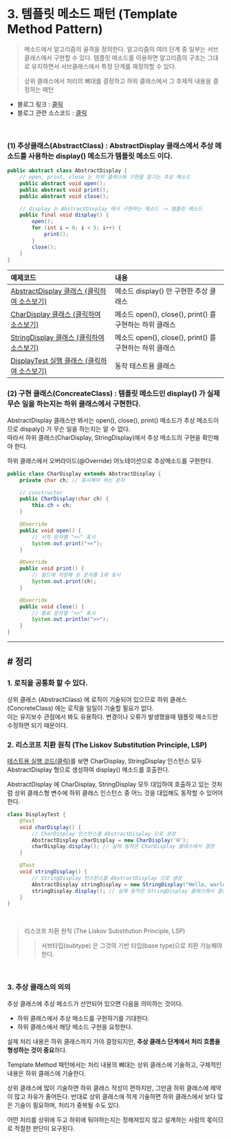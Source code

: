 # 3. 템플릿 메소드 패턴 (Template Method Pattern)
>메소드에서 알고리즘의 골격을 정의한다.
알고리즘의 여러 단계 중 일부는 서브클래스에서 구현할 수 있다.
템플릿 메소드를 이용하면 알고리즘의 구조는 그대로 유지하면서 서브클래스에서 특정 단계를 재정의할 수 있다.

>상위 클래스에서 처리의 뼈대를 결정하고 하위 클래스에서 그 추제적 내용을 결정하는 패턴


* 블로그 링크 : [클릭](https://gymdev.tistory.com/11)
* 블로그 관련 소스코드 : [클릭](https://github.com/jmr10200/design-pattern/tree/master/src/main/java/hello/example/designpattern/templatemethod)

<br>

### (1) 추상클래스(AbstractClass) : AbstractDisplay 클래스에서 추상 메소드를 사용하는 display() 메소드가 템플릿 메소드 이다.
```java
public abstract class AbstractDisplay {
    // open, print, close 는 하위 클래스에 구현을 맡기는 추상 메소드
    public abstract void open();
    public abstract void print();
    public abstract void close();

    // display 는 AbstractDisplay 에서 구현하는 메소드 -> 템플릿 메소드
    public final void display() {
        open();
        for (int i = 0; i < 5; i++) {
            print();
        }
        close();
    }
}
```


| **예제코드**                                                                                                                                                                                               | **내용**                                     |
|:-------------------------------------------------------------------------------------------------------------------------------------------------------------------------------------------------------|:-------------------------------------------|
| [AbstractDisplay 클래스 (클릭하여 소스보기)](../src/main/java/hello/example/designpattern/templatemethod/yuki/AbstractDisplay.java)                                                                               | 메소드 display() 만 구현한 추상 클래스                 |
| [CharDisplay 클래스 (클릭하여 소스보기)](../src/main/java/hello/example/designpattern/templatemethod/yuki/CharDisplay.java)                                                                                       | 메소드 open(), close(), print() 를 구현하는 하위 클래스 |
| [StringDisplay 클래스 (클릭하여 소스보기)](../src/main/java/hello/example/designpattern/templatemethod/yuki/StringDisplay.java)                                                                                   | 메소드 open(), close(), print() 를 구현하는 하위 클래스 |
| [DisplayTest 실행 클래스 (클릭하여 소스보기)](../src/test/java/hello/example/designpattern/templatemethod/yuki/DisplayTest.java)                                                                                    | 동작 테스트용 클래스                                |


### (2) 구현 클래스(ConcreateClass) : 템플릿 메소드인 display() 가 실제 무슨 일을 하는지는 하위 클래스에서 구현한다.
AbstractDisplay 클래스만 봐서는 open(), close(), print() 메소드가 추상 메소드이므로 dispaly() 가 무슨 일을 하는지는 알 수 없다. <br>
따라서 하위 클래스(CharDisplay, StringDisplay)에서 추상 메소드의 구현을 확인해야 한다.<br>

하위 클래스에서 오버라이드(@Override) 어노테이션으로 추상메소드를 구현한다.


```java
public class CharDisplay extends AbstractDisplay {
    private char ch; // 표시해야 하는 문자

    // constructor
    public CharDisplay(char ch) {
        this.ch = ch;
    }

    @Override
    public void open() {
        // 시작 문자열 "<<" 표시
        System.out.print("<<");
    }

    @Override
    public void print() {
        // 필드에 저장해 둔 문자를 1회 표시
        System.out.print(ch);
    }

    @Override
    public void close() {
        // 종료 문자열 ">>" 표시
        System.out.println(">>");
    }
}
```


<hr>


## # 정리
### 1. 로직을 공통화 할 수 있다.
상위 클래스 (AbstractClass) 에 로직이 기술되어 있으므로 하위 클래스 (ConcreteClass) 에는 로직을 일일이 기술할 필요가 없다.<br>
이는 유지보수 관점에서 봐도 유용하다. 변경이나 오류가 발생했을때 템플릿 메소드만 수정하면 되기 때문이다.

### 2. 리스코프 치환 원칙 (The Liskov Substitution Principle, LSP)
[테스트용 실행 코드(클릭)](../src/test/java/hello/example/designpattern/templatemethod/yuki/DisplayTest.java)를 보면 CharDisplay, StringDisplay 인스턴스 모두 AbstractDisplay 형으로 생성하여 display() 메소드를 호출한다.<br>

AbstractDisplay 에 CharDisplay, StringDisplay 모두 대입하여 호출하고 있는 것처럼 상위 클래스형 변수에 하위 클래스 인스턴스 중 어느 것을 대입해도 동작할 수 있어야 한다.

```java
class DisplayTest {
    @Test
    void charDisplay() {
        // CharDisplay 인스턴스를 AbstractDisplay 으로 생성
        AbstractDisplay charDisplay = new CharDisplay('H');
        charDisplay.display(); // 실제 동작은 CharDisplay 클래스에서 결정
    }

    @Test
    void stringDisplay() {
        // StringDisplay 인스턴스를 AbstractDisplay 으로 생성
        AbstractDisplay stringDisplay = new StringDisplay("Hello, world");
        stringDisplay.display(); // 실제 동작은 StringDisplay 클래스에서 결정
    }
}
```
<br>

>리스코프 치환 원칙 (The Liskov Substitution Principle, LSP)
>>서브타입(subtype) 은 그것의 기반 타입(base type)으로 치환 가능해야 한다.

<br>

### 3. 추상 클래스의 의의
추상 클래스에 추상 메소드가 선언되어 있으면 다음을 의미하는 것이다.

* 하위 클래스에서 추상 메소드를 구현하기를 기대한다.
* 하위 클래스에서 해당 메소드 구현을 요청한다.

실제 처리 내용은 하위 클래스까지 가야 결정되지만, **추상 클래스 단계에서 처리 흐름을 형성하는 것이 중요**하다.

Template Method 패턴에서는 처리 내용의 뼈대는 상위 클래스에 기술하고, 구체적인 내용은 하위 클래스에 기술한다.<br>

상위 클래스에 많이 기술하면 하위 클래스 작성이 편하지만, 그만큼 하위 클래스에 제약이 많고 자유가 줄어든다.
반대로 상위 클래스에 적게 기술하면 하위 클래스에서 보다 많은 기술이 필요하며, 처리가 중복될 수도 있다.<br>

어떤 처리를 상위에 두고 하위에 둬야하는지는 정해져있지 않고 설계하는 사람의 몫이므로 적절한 판단이 요구된다.